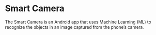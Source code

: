 # Smart Camera
The Smart Camera is an Android app that uses Machine Learning (ML) to recognize the objects in an image captured from the phone’s camera.
